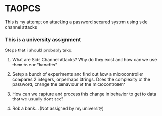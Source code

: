 # TAOPCS
This is my attempt on attacking a password secured system using side channel attacks

### This is a university assignment

Steps that i should probably take:

1) What are Side Channel Attacks? Why do they exist and how can we use them to our "benefits"

2) Setup a bunch of experiments and find out how a microcontroller compares 2 integers, or perhaps Strings. Does the complexity of the password,
change the behaviour of the microcontroller?

3) How can we capture and process this change in behavior to get to data that we usually dont see?

4) Rob a bank... (Not assigned by my university)
